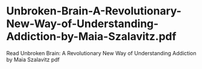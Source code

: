 # Unbroken-Brain-A-Revolutionary-New-Way-of-Understanding-Addiction-by-Maia-Szalavitz.pdf
Read Unbroken Brain: A Revolutionary New Way of Understanding Addiction by Maia Szalavitz pdf
